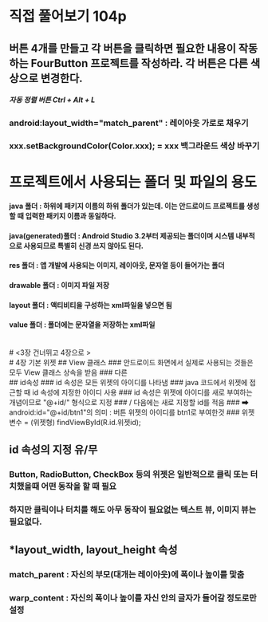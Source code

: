 # 직접 풀어보기 104p
## 버튼 4개를 만들고 각 버튼을 클릭하면 필요한 내용이 작동하는 FourButton 프로젝트를 작성하라. 각 버튼은 다른 색상으로 변경한다.

##### 자동 정렬 버튼 Ctrl + Alt + L

### android:layout_width="match_parent" : 레이아웃 가로로 채우기
### xxx.setBackgroundColor(Color.xxx); = xxx 백그라운드 색상 바꾸기

# 프로젝트에서 사용되는 폴더 및 파일의 용도


#### java 폴더 : 하위에 패키지 이름의 하위 폴더가 있는데. 이는 안드로이드 프로젝트를 생성할 때 입력한 패키지 이름과 동일하다.
#### java(generated)폴더 : Android Studio 3.2부터 제공되는 폴더이며 시스템 내부적으로 사용되므로 특별히 신경 쓰지 않아도 된다.
#### res 폴더 : 앱 개발에 사용되는 이미지, 레이아웃, 문자열 등이 들어가는 폴더
#### drawable 폴더 : 이미지 파일 저장
#### layout 폴더 : 액티비티을 구성하는 xml파일을 넣으면 됨
#### value 폴더 : 폴더에는 문자열을 저장하는 xml파일

<br/>
# <3장 건너뛰고 4장으로 >

<br/>
# 4장 기본 위젯
## View 클래스
### 안드로이드 화면에서 실제로 사용되는 것들은 모두 View 클래스 상속을 받음
### 다른

<br/>
## id속성
### id 속성은 모든 위젯의 아이디를 나타냄
### java 코드에서 위젯에 접근할 때 id 속성에 지정한 아이디 사용
### id 속성은 위젯에 아이디를 새로 부여하는 개념이므로 "@+id/" 형식으로 지정
### / 다음에는 새로 지정할 id를 적음
### ➡ android:id="@+id/btn1"의 의미 : 버튼 위젯의 아이디를 btn1로 부여한것
### 위젯 변수 = (위젯형) findViewById(R.id.위젯id);
<br/>

## id 속성의 지정 유/무
### Button, RadioButton, CheckBox 등의 위젯은 일반적으로 클릭 또는 터치했을때 어떤 동작을 할 때 필요
### 하지만 클릭이나 터치를 해도 아무 동작이 필요없는 텍스트 뷰, 이미지 뷰는 필요없다.

## *layout_width, layout_height 속성
### match_parent : 자신의 부모(대개는 레이아웃)에 폭이나 높이를 맟춤
### warp_content : 자신의 폭이나 높이를 자신 안의 글자가 들어갈 정도로만 설정

<br/>
